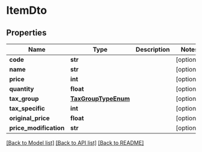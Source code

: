 # ItemDto

## Properties
Name | Type | Description | Notes
------------ | ------------- | ------------- | -------------
**code** | **str** |  | [optional] 
**name** | **str** |  | [optional] 
**price** | **int** |  | [optional] 
**quantity** | **float** |  | [optional] 
**tax_group** | [**TaxGroupTypeEnum**](TaxGroupTypeEnum.md) |  | [optional] 
**tax_specific** | **int** |  | [optional] 
**original_price** | **float** |  | [optional] 
**price_modification** | **str** |  | [optional] 

[[Back to Model list]](../README.md#documentation-for-models) [[Back to API list]](../README.md#documentation-for-api-endpoints) [[Back to README]](../README.md)

